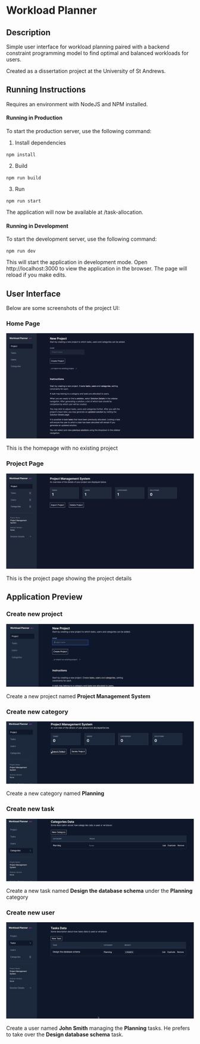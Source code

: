 # Workload Planner

## Description

Simple user interface for workload planning paired with a backend constraint programming model to find optimal and balanced workloads for users.

Created as a dissertation project at the University of St Andrews.

## Running Instructions

Requires an environment with NodeJS and NPM installed.

#### Running in Production
To start the production server, use the following command:

1. Install dependencies

`npm install`

2. Build

`npm run build`

3. Run

`npm run start`

The application will now be available at /task-allocation.

#### Running in Development
To start the development server, use the following command:

`npm run dev`

This will start the application in development mode. Open http://localhost:3000 to view the application in the browser. The page will reload if you make edits.

## User Interface

Below are some screenshots of the project UI:

### Home Page

![Home Page](screenshots/homepage.png)

This is the homepage with no existing project

### Project Page

![Project Page](screenshots/project.png)

This is the project page showing the project details

## Application Preview

### Create new project

![Create Project](screenshots/create-project.gif)

Create a new project named **Project Management System**

### Create new category

![Create Category](screenshots/Create-categories.gif)

Create a new category named **Planning**

### Create new task

![Create Task](screenshots/creat-task.gif)

Create a new task named **Design the database schema** under the **Planning** category

### Create new user

![Create User](screenshots/create-user.gif)

Create a user named **John Smith** managing the **Planning** tasks. He prefers to take over the **Design database schema** task.
